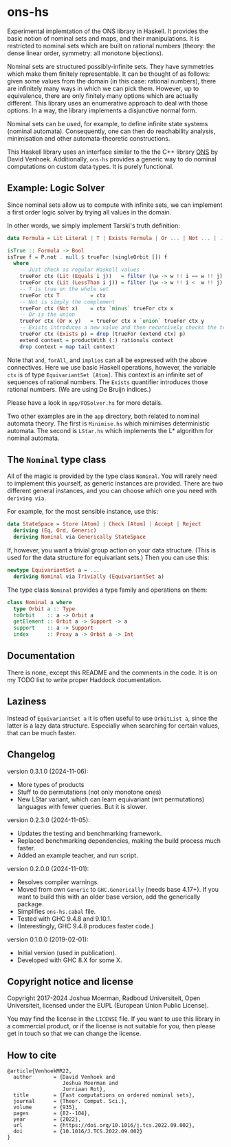 # ons-hs

Experimental implemtation of the ONS library in Haskell. It provides the basic
notion of nominal sets and maps, and their manipulations. It is restricted to
nominal sets which are built on rational numbers (theory: the dense linear
order, symmetry: all monotone bijections).

Nominal sets are structured possibly-infinite sets. They have symmetries which
make them finitely representable. It can be thought of as follows: given some
values from the domain (in this case: rational numbers), there are infinitely
many ways in which we can pick them. However, up to equivalence, there are
only finitely many options which are actually different. This library uses an
enumerative approach to deal with those options. In a way, the library
implements a disjunctive normal form.

Nominal sets can be used, for example, to define infinite state systems
(nominal automata). Consequently, one can then do reachability analysis,
minimisation and other automata-theoretic constructions.

This Haskell library uses an interface similar to the the C++ library
[ONS](https://github.com/davidv1992/ONS) by David Venhoek. Additionally,
`ons-hs` provides a generic way to do nominal computations on custom data
types. It is purely functional.


## Example: Logic Solver

Since nominal sets allow us to compute with infinite sets, we can implement
a first order logic solver by trying all values in the domain.

In other words, we simply implement Tarski's truth definition:

```Haskell
data Formula = Lit Literal | T | Exists Formula | Or ... | Not ... | ...

isTrue :: Formula -> Bool
isTrue f = P.not . null $ trueFor (singleOrbit []) f
  where
    -- Just check as regular Haskell values
    trueFor ctx (Lit (Equals i j))   = filter (\w -> w !! i == w !! j) ctx
    trueFor ctx (Lit (LessThan i j)) = filter (\w -> w !! i <  w !! j) ctx
    -- T is true on the whole set
    trueFor ctx T          = ctx
    -- Not is simply the complement
    trueFor ctx (Not x)    = ctx `minus` trueFor ctx x
    -- Or is the union
    trueFor ctx (Or x y)   = trueFor ctx x `union` trueFor ctx y
    -- Exists introduces a new value and then recursively checks the truth value
    trueFor ctx (Exists p) = drop (trueFor (extend ctx) p)
    extend context = productWith (:) rationals context
    drop context = map tail context
```

Note that `and`, `forAll`, and `implies` can all be expressed with the above
connectives. Here we use basic Haskell operations, however, the variable `ctx`
is of type `EquivariantSet [Atom]`. This context is an infinite set of
sequences of rational numbers. The `Exists` quantifier introduces those
rational numbers. (We are using De Bruijn indices.)

Please have a look in `app/FOSolver.hs` for more details.

Two other examples are in the `app` directory, both related to nominal automata
theory. The first is `Minimise.hs` which minimises deterministic automata.
The second is `LStar.hs` which implements the L* algorithm for nominal
automata.


## The `Nominal` type class

All of the magic is provided by the type class `Nominal`. You will rarely
need to implement this yourself, as generic instances are provided. There
are two different general instances, and you can choose which one you need
with `deriving via`.

For example, for the most sensible instance, use this:

```Haskell
data StateSpace = Store [Atom] | Check [Atom] | Accept | Reject
  deriving (Eq, Ord, Generic)
  deriving Nominal via Generically StateSpace
```

If, however, you want a trivial group action on your data structure. (This is
used for the data structure for equivariant sets.) Then you can use this:

```Haskell
newtype EquivariantSet a = ...
  deriving Nominal via Trivially (EquivariantSet a)
```

The type class `Nominal` provides a type family and operations on them:

```Haskell
class Nominal a where
  type Orbit a :: Type
  toOrbit    :: a -> Orbit a
  getElement :: Orbit a -> Support -> a
  support    :: a -> Support
  index      :: Proxy a -> Orbit a -> Int
```

## Documentation

There is none, except this README and the comments in the code. It is on my
TODO list to write proper Haddock documentation.


## Laziness

Instead of `EquivariantSet a` it is often useful to use `OrbitList a`, since
the latter is a lazy data structure. Especially when searching for certain
values, that can be much faster.


## Changelog

version 0.3.1.0 (2024-11-06):
* More types of products
* Stuff to do permutations (not only monotone ones)
* New LStar variant, which can learn equivariant (wrt permutations) languages
  with fewer queries. But it is slower.

version 0.2.3.0 (2024-11-05):
* Updates the testing and benchmarking framework.
* Replaced benchmarking dependencies, making the build process much faster.
* Added an example teacher, and run script.

version 0.2.0.0 (2024-11-01):
* Resolves compiler warnings.
* Moved from own `Generic` to `GHC.Generically` (needs base 4.17+). If you want
  to build this with an older base version, add the generically package.
* Simplifies `ons-hs.cabal` file.
* Tested with GHC 9.4.8 and 9.10.1.
* (Interestingly, GHC 9.4.8 produces faster code.)

version 0.1.0.0 (2019-02-01):
* Initial version (used in publication).
* Developed with GHC 8.X for some X.


## Copyright notice and license

Copyright 2017-2024 Joshua Moerman, Radboud Universiteit, Open Universiteit,
licensed under the EUPL (European Union Public License).

You may find the license in the `LICENSE` file. If you want to use this
library in a commercial product, or if the license is not suitable for you,
then please get in touch so that we can change the license.


## How to cite

```
@article{VenhoekMR22,
  author       = {David Venhoek and
                  Joshua Moerman and
                  Jurriaan Rot},
  title        = {Fast computations on ordered nominal sets},
  journal      = {Theor. Comput. Sci.},
  volume       = {935},
  pages        = {82--104},
  year         = {2022},
  url          = {https://doi.org/10.1016/j.tcs.2022.09.002},
  doi          = {10.1016/J.TCS.2022.09.002}
}
```

